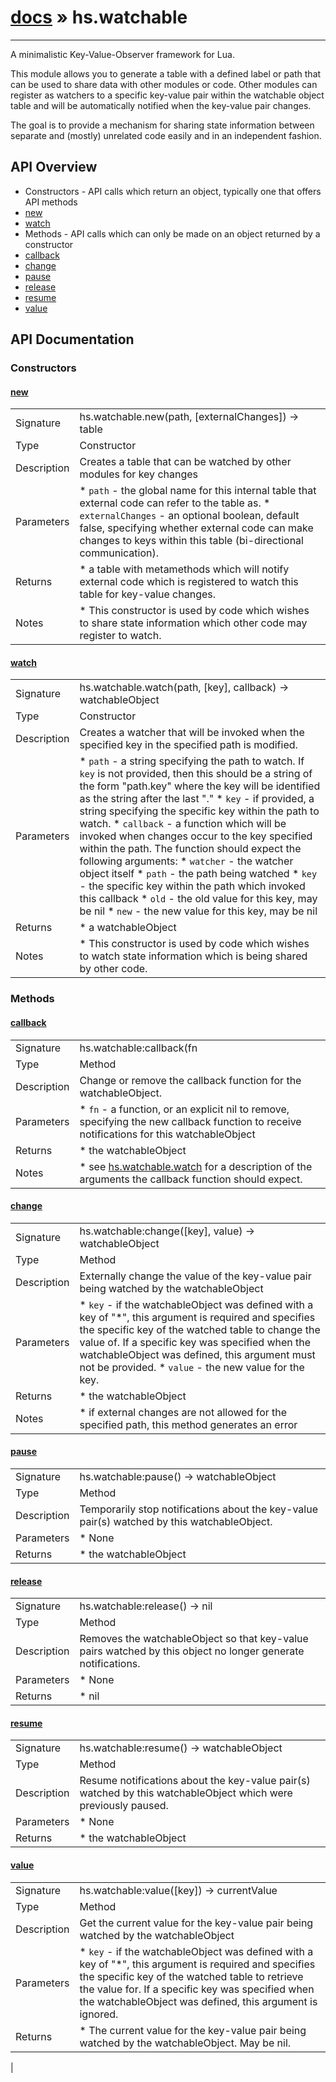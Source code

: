 # [docs](index.md) » hs.watchable
---

A minimalistic Key-Value-Observer framework for Lua.

This module allows you to generate a table with a defined label or path that can be used to share data with other modules or code.  Other modules can register as watchers to a specific key-value pair within the watchable object table and will be automatically notified when the key-value pair changes.

The goal is to provide a mechanism for sharing state information between separate and (mostly) unrelated code easily and in an independent fashion.

## API Overview
* Constructors - API calls which return an object, typically one that offers API methods
 * [new](#new)
 * [watch](#watch)
* Methods - API calls which can only be made on an object returned by a constructor
 * [callback](#callback)
 * [change](#change)
 * [pause](#pause)
 * [release](#release)
 * [resume](#resume)
 * [value](#value)

## API Documentation
### Constructors

#### [new](#new)
|             |                 |
| ------------|-----------------|
| Signature   | hs.watchable.new(path, [externalChanges]) -> table  |
| Type        | Constructor |
| Description | Creates a table that can be watched by other modules for key changes |
| Parameters |  * `path`            - the global name for this internal table that external code can refer to the table as. * `externalChanges` - an optional boolean, default false, specifying whether external code can make changes to keys within this table (bi-directional communication). |
| Returns |  * a table with metamethods which will notify external code which is registered to watch this table for key-value changes. |
| Notes |  * This constructor is used by code which wishes to share state information which other code may register to watch.

#### [watch](#watch)
|             |                 |
| ------------|-----------------|
| Signature   | hs.watchable.watch(path, [key], callback) -> watchableObject  |
| Type        | Constructor |
| Description | Creates a watcher that will be invoked when the specified key in the specified path is modified. |
| Parameters |  * `path`     - a string specifying the path to watch.  If `key` is not provided, then this should be a string of the form "path.key" where the key will be identified as the string after the last "." * `key`      - if provided, a string specifying the specific key within the path to watch. * `callback` - a function which will be invoked when changes occur to the key specified within the path.  The function should expect the following arguments:   * `watcher` - the watcher object itself   * `path`    - the path being watched   * `key`     - the specific key within the path which invoked this callback   * `old`     - the old value for this key, may be nil   * `new`     - the new value for this key, may be nil |
| Returns |  * a watchableObject |
| Notes |  * This constructor is used by code which wishes to watch state information which is being shared by other code. |

### Methods

#### [callback](#callback)
|             |                 |
| ------------|-----------------|
| Signature   | hs.watchable:callback(fn | nil) -> watchableObject  |
| Type        | Method |
| Description | Change or remove the callback function for the watchableObject. |
| Parameters |  * `fn` - a function, or an explicit nil to remove, specifying the new callback function to receive notifications for this watchableObject |
| Returns |  * the watchableObject |
| Notes |  * see [hs.watchable.watch](#watch) for a description of the arguments the callback function should expect.

#### [change](#change)
|             |                 |
| ------------|-----------------|
| Signature   | hs.watchable:change([key], value) -> watchableObject  |
| Type        | Method |
| Description | Externally change the value of the key-value pair being watched by the watchableObject |
| Parameters |  * `key`   - if the watchableObject was defined with a key of "*", this argument is required and specifies the specific key of the watched table to change the value of.  If a specific key was specified when the watchableObject was defined, this argument must not be provided. * `value` - the new value for the key. |
| Returns |  * the watchableObject |
| Notes |  * if external changes are not allowed for the specified path, this method generates an error

#### [pause](#pause)
|             |                 |
| ------------|-----------------|
| Signature   | hs.watchable:pause() -> watchableObject  |
| Type        | Method |
| Description | Temporarily stop notifications about the key-value pair(s) watched by this watchableObject. |
| Parameters |  * None |
| Returns |  * the watchableObject |


#### [release](#release)
|             |                 |
| ------------|-----------------|
| Signature   | hs.watchable:release() -> nil  |
| Type        | Method |
| Description | Removes the watchableObject so that key-value pairs watched by this object no longer generate notifications. |
| Parameters |  * None |
| Returns |  * nil |


#### [resume](#resume)
|             |                 |
| ------------|-----------------|
| Signature   | hs.watchable:resume() -> watchableObject  |
| Type        | Method |
| Description | Resume notifications about the key-value pair(s) watched by this watchableObject which were previously paused. |
| Parameters |  * None |
| Returns |  * the watchableObject |


#### [value](#value)
|             |                 |
| ------------|-----------------|
| Signature   | hs.watchable:value([key]) -> currentValue  |
| Type        | Method |
| Description | Get the current value for the key-value pair being watched by the watchableObject |
| Parameters |  * `key` - if the watchableObject was defined with a key of "*", this argument is required and specifies the specific key of the watched table to retrieve the value for.  If a specific key was specified when the watchableObject was defined, this argument is ignored. |
| Returns |  * The current value for the key-value pair being watched by the watchableObject. May be nil. |
 |
